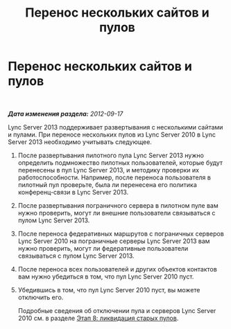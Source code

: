 ﻿---
title: Перенос нескольких сайтов и пулов
TOCTitle: Перенос нескольких сайтов и пулов
ms:assetid: a6d726d2-564d-4b39-a97c-5656a673292a
ms:mtpsurl: https://technet.microsoft.com/ru-ru/library/JJ205165(v=OCS.15)
ms:contentKeyID: 49310764
ms.date: 05/19/2016
mtps_version: v=OCS.15
ms.translationtype: HT
---

# Перенос нескольких сайтов и пулов

 

_**Дата изменения раздела:** 2012-09-17_

Lync Server 2013 поддерживает развертывания с несколькими сайтами и пулами. При переносе нескольких пулов из Lync Server 2010 в Lync Server 2013 необходимо учитывать следующее.

1.  После развертывания пилотного пула Lync Server 2013 нужно определить подмножество пилотных пользователей, которые будут перенесены в пул Lync Server 2013, и методику проверки их работоспособности. Например, после переноса пользователя в пилотный пул проверьте, была ли перенесена его политика конференц-связи в Lync Server 2013.

2.  После развертывания пограничного сервера в пилотном пуле вам нужно проверить, могут ли внешние пользователи связываться с пулом Lync Server 2013.

3.  После переноса федеративных маршрутов с пограничных серверов Lync Server 2010 на пограничные серверы Lync Server 2013 вам нужно проверить, могут ли федеративные пользователи связываться с пулом Lync Server 2013.

4.  После переноса всех пользователей и других объектов контактов вам нужно убедиться в том, что пул Lync Server 2010 пуст.

5.  Убедившись в том, что пул Lync Server 2010 пуст, вы можете отключить его.
    
    Подробные сведения об отключении пула и серверов Lync Server 2010 см. в разделе [Этап 8: ликвидация старых пулов](phase-8-decommission-legacy-pools.md).

